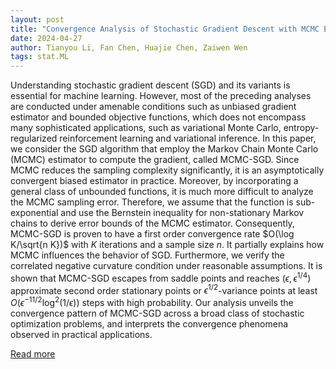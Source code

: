 ```yaml
---
layout: post
title: "Convergence Analysis of Stochastic Gradient Descent with MCMC Estimators"
date: 2024-04-27
author: Tianyou Li, Fan Chen, Huajie Chen, Zaiwen Wen
tags: stat.ML
---
```


Understanding stochastic gradient descent (SGD) and its variants is essential for machine learning. However, most of the preceding analyses are conducted under amenable conditions such as unbiased gradient estimator and bounded objective functions, which does not encompass many sophisticated applications, such as variational Monte Carlo, entropy-regularized reinforcement learning and variational inference. In this paper, we consider the SGD algorithm that employ the Markov Chain Monte Carlo (MCMC) estimator to compute the gradient, called MCMC-SGD. Since MCMC reduces the sampling complexity significantly, it is an asymptotically convergent biased estimator in practice. Moreover, by incorporating a general class of unbounded functions, it is much more difficult to analyze the MCMC sampling error. Therefore, we assume that the function is sub-exponential and use the Bernstein inequality for non-stationary Markov chains to derive error bounds of the MCMC estimator. Consequently, MCMC-SGD is proven to have a first order convergence rate $O(\log K/\sqrt{n K})$ with $K$ iterations and a sample size $n$. It partially explains how MCMC influences the behavior of SGD. Furthermore, we verify the correlated negative curvature condition under reasonable assumptions. It is shown that MCMC-SGD escapes from saddle points and reaches $(\epsilon,\epsilon^{1/4})$ approximate second order stationary points or $\epsilon^{1/2}$-variance points at least $O(\epsilon^{-11/2}\log^{2}(1/\epsilon) )$ steps with high probability. Our analysis unveils the convergence pattern of MCMC-SGD across a broad class of stochastic optimization problems, and interprets the convergence phenomena observed in practical applications.

[Read more](https://arxiv.org/abs/2303.10599)